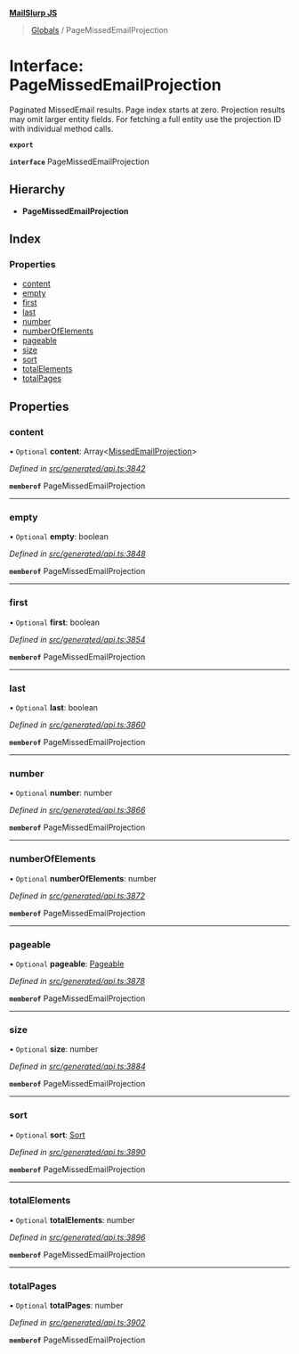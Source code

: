 **[MailSlurp JS](../README.md)**

> [Globals](../README.md) / PageMissedEmailProjection

# Interface: PageMissedEmailProjection

Paginated MissedEmail results. Page index starts at zero. Projection results may omit larger entity fields. For fetching a full entity use the projection ID with individual method calls.

**`export`** 

**`interface`** PageMissedEmailProjection

## Hierarchy

* **PageMissedEmailProjection**

## Index

### Properties

* [content](pagemissedemailprojection.md#content)
* [empty](pagemissedemailprojection.md#empty)
* [first](pagemissedemailprojection.md#first)
* [last](pagemissedemailprojection.md#last)
* [number](pagemissedemailprojection.md#number)
* [numberOfElements](pagemissedemailprojection.md#numberofelements)
* [pageable](pagemissedemailprojection.md#pageable)
* [size](pagemissedemailprojection.md#size)
* [sort](pagemissedemailprojection.md#sort)
* [totalElements](pagemissedemailprojection.md#totalelements)
* [totalPages](pagemissedemailprojection.md#totalpages)

## Properties

### content

• `Optional` **content**: Array\<[MissedEmailProjection](missedemailprojection.md)>

*Defined in [src/generated/api.ts:3842](https://github.com/mailslurp/mailslurp-client/blob/eace919/src/generated/api.ts#L3842)*

**`memberof`** PageMissedEmailProjection

___

### empty

• `Optional` **empty**: boolean

*Defined in [src/generated/api.ts:3848](https://github.com/mailslurp/mailslurp-client/blob/eace919/src/generated/api.ts#L3848)*

**`memberof`** PageMissedEmailProjection

___

### first

• `Optional` **first**: boolean

*Defined in [src/generated/api.ts:3854](https://github.com/mailslurp/mailslurp-client/blob/eace919/src/generated/api.ts#L3854)*

**`memberof`** PageMissedEmailProjection

___

### last

• `Optional` **last**: boolean

*Defined in [src/generated/api.ts:3860](https://github.com/mailslurp/mailslurp-client/blob/eace919/src/generated/api.ts#L3860)*

**`memberof`** PageMissedEmailProjection

___

### number

• `Optional` **number**: number

*Defined in [src/generated/api.ts:3866](https://github.com/mailslurp/mailslurp-client/blob/eace919/src/generated/api.ts#L3866)*

**`memberof`** PageMissedEmailProjection

___

### numberOfElements

• `Optional` **numberOfElements**: number

*Defined in [src/generated/api.ts:3872](https://github.com/mailslurp/mailslurp-client/blob/eace919/src/generated/api.ts#L3872)*

**`memberof`** PageMissedEmailProjection

___

### pageable

• `Optional` **pageable**: [Pageable](pageable.md)

*Defined in [src/generated/api.ts:3878](https://github.com/mailslurp/mailslurp-client/blob/eace919/src/generated/api.ts#L3878)*

**`memberof`** PageMissedEmailProjection

___

### size

• `Optional` **size**: number

*Defined in [src/generated/api.ts:3884](https://github.com/mailslurp/mailslurp-client/blob/eace919/src/generated/api.ts#L3884)*

**`memberof`** PageMissedEmailProjection

___

### sort

• `Optional` **sort**: [Sort](sort.md)

*Defined in [src/generated/api.ts:3890](https://github.com/mailslurp/mailslurp-client/blob/eace919/src/generated/api.ts#L3890)*

**`memberof`** PageMissedEmailProjection

___

### totalElements

• `Optional` **totalElements**: number

*Defined in [src/generated/api.ts:3896](https://github.com/mailslurp/mailslurp-client/blob/eace919/src/generated/api.ts#L3896)*

**`memberof`** PageMissedEmailProjection

___

### totalPages

• `Optional` **totalPages**: number

*Defined in [src/generated/api.ts:3902](https://github.com/mailslurp/mailslurp-client/blob/eace919/src/generated/api.ts#L3902)*

**`memberof`** PageMissedEmailProjection
